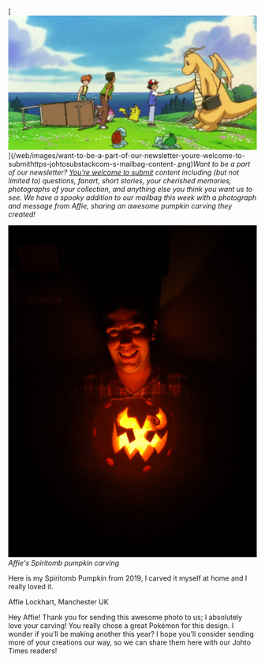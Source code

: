 

[![Want to be a part of our newsletter? [You’re welcome to submit](https://johto.substack.com/s/mailbag) content including (but not limited to) questions, fanart, short stories, your cherished memories, photographs of your collection, and anything else you think you want us to see. We have a spooky addition to our mailbag this week with a photograph and message from Affie, sharing an awesome pumpkin carving they created!](/web/images/want-to-be-a-part-of-our-newsletter-youre-welcome-to-submithttps-johtosubstackcom-s-mailbag-content-.png)](/web/images/want-to-be-a-part-of-our-newsletter-youre-welcome-to-submithttps-johtosubstackcom-s-mailbag-content-.png)*Want to be a part of our newsletter? [You’re welcome to submit](https://johto.substack.com/s/mailbag) content including (but not limited to) questions, fanart, short stories, your cherished memories, photographs of your collection, and anything else you think you want us to see. We have a spooky addition to our mailbag this week with a photograph and message from Affie, sharing an awesome pumpkin carving they created!*





[![Affie's Spiritomb pumpkin carving](/web/images/affies-spiritomb-pumpkin-carving.jpeg)](/web/images/affies-spiritomb-pumpkin-carving.jpeg)*Affie's Spiritomb pumpkin carving*



Here is my Spiritomb Pumpkin from 2019, I carved it myself at home and I really loved it. 

Affie Lockhart, Manchester UK

Hey Affie! Thank you for sending this awesome photo to us; I absolutely love your carving! You really chose a great Pokémon for this design. I wonder if you’ll be making another this year? I hope you’ll consider sending more of your creations our way, so we can share them here with our Johto Times readers!